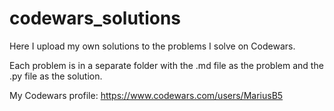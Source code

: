 # codewars_solutions

Here I upload my own solutions to the problems I solve on Codewars.

Each problem is in a separate folder with the .md file as the problem and the .py file as the solution.

My Codewars profile: https://www.codewars.com/users/MariusB5
